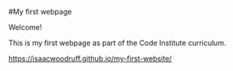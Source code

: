 #My first webpage

Welcome!

This is my first webpage as part of the Code Institute curriculum.

https://isaacwoodruff.github.io/my-first-website/